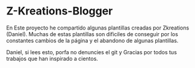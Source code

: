 # Z-Kreations-Blogger
En Este proyecto he compartido algunas plantillas creadas por Zkreations (Daniel). Muchas de estas plantillas son dificiles de conseguir por los constantes cambios de la página y el abandono de algunas plantillas.

Daniel, si lees esto, porfa no denuncies el git y Gracias por todos tus trabajos que han inspirado a cientos.
